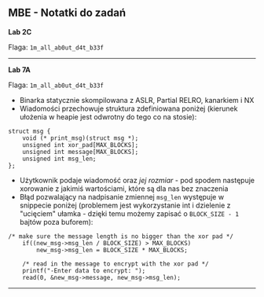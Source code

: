 ## MBE - Notatki do zadań ##

**Lab 2C**

Flaga:  `1m_all_ab0ut_d4t_b33f`

----

**Lab 7A**

Flaga:  `1m_all_ab0ut_d4t_b33f`

* Binarka statycznie skompilowana z ASLR, Partial RELRO, kanarkiem i NX
* Wiadomości przechowuje struktura zdefiniowana poniżej (kierunek ułożenia w heapie jest odwrotny do tego co na stosie):
```
struct msg {
    void (* print_msg)(struct msg *);
    unsigned int xor_pad[MAX_BLOCKS];
    unsigned int message[MAX_BLOCKS];
    unsigned int msg_len;
};
```
* Użytkownik podaje wiadomość oraz *jej rozmiar* - pod spodem następuje xorowanie z jakimiś wartościami, które są dla nas bez znaczenia
* Błąd pozwalający na nadpisanie zmiennej `msg_len` występuje w snippecie poniżej (problemem jest wykorzystanie int i dzielenie z "ucięciem" ułamka - dzięki temu możemy zapisać o `BLOCK_SIZE - 1` bajtów poza buforem):
```
/* make sure the message length is no bigger than the xor pad */
    if((new_msg->msg_len / BLOCK_SIZE) > MAX_BLOCKS)
        new_msg->msg_len = BLOCK_SIZE * MAX_BLOCKS;

    /* read in the message to encrypt with the xor pad */
    printf("-Enter data to encrypt: ");
    read(0, &new_msg->message, new_msg->msg_len);
```
----
